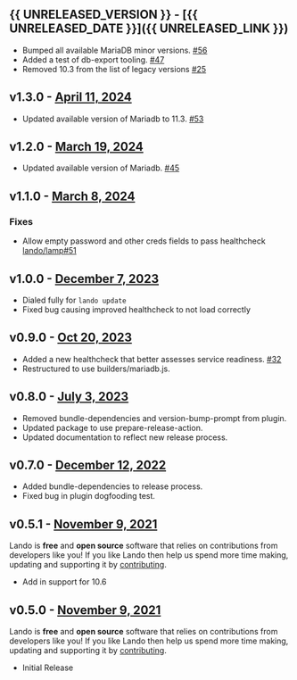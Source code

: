 ## {{ UNRELEASED_VERSION }} - [{{ UNRELEASED_DATE }}]({{ UNRELEASED_LINK }})

* Bumped all available MariaDB minor versions. [#56](https://github.com/lando/mariadb/pull/56)
* Added a test of db-export tooling. [#47](https://github.com/lando/mariadb/issues/47)
* Removed 10.3 from the list of legacy versions [#25](https://github.com/lando/mariadb/issues/25)

## v1.3.0 - [April 11, 2024](https://github.com/lando/mariadb/releases/tag/v1.3.0)

* Updated available version of Mariadb to 11.3. [#53](https://github.com/lando/mariadb/pull/53)

## v1.2.0 - [March 19, 2024](https://github.com/lando/mariadb/releases/tag/v1.2.0)

* Updated available version of Mariadb. [#45](https://github.com/lando/mariadb/pull/45)

## v1.1.0 - [March 8, 2024](https://github.com/lando/mariadb/releases/tag/v1.1.0)

### Fixes
* Allow empty password and other creds fields to pass healthcheck [lando/lamp#51](https://github.com/lando/lamp/issues/51)

## v1.0.0 - [December 7, 2023](https://github.com/lando/mariadb/releases/tag/v1.0.0)

* Dialed fully for `lando update`
* Fixed bug causing improved healthcheck to not load correctly

## v0.9.0 - [Oct 20, 2023](https://github.com/lando/mariadb/releases/tag/v0.9.0)

* Added a new healthcheck that better assesses service readiness. [#32](https://github.com/lando/mariadb/pull/32)
* Restructured to use builders/mariadb.js.

## v0.8.0 - [July 3, 2023](https://github.com/lando/mariadb/releases/tag/v0.8.0)

* Removed bundle-dependencies and version-bump-prompt from plugin.
* Updated package to use prepare-release-action.
* Updated documentation to reflect new release process.

## v0.7.0 - [December 12, 2022](https://github.com/lando/mariadb/releases/tag/v0.7.0)

* Added bundle-dependencies to release process.
* Fixed bug in plugin dogfooding test.

## v0.5.1 - [November 9, 2021](https://github.com/lando/mariadb/releases/tag/v0.5.1)

Lando is **free** and **open source** software that relies on contributions from developers like you! If you like Lando then help us spend more time making, updating and supporting it by [contributing](https://github.com/sponsors/lando).

* Add in support for 10.6

## v0.5.0 - [November 9, 2021](https://github.com/lando/mariadb/releases/tag/v0.5.0)

Lando is **free** and **open source** software that relies on contributions from developers like you! If you like Lando then help us spend more time making, updating and supporting it by [contributing](https://github.com/sponsors/lando).

* Initial Release
